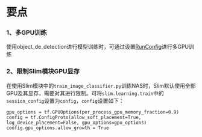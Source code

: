 # 要点  
### 1、多GPU训练
使用object_de_detection进行模型训练时，可通过设置[RunConfig](https://github.com/tensorflow/models/issues/5421#issuecomment-497372032)进行多GPU训练  

### 2、限制Slim模块GPU显存  
在使用Slim模块中的`train_image_classifier.py`训练NAS时，Slim默认使用全部GPU及其显存，需要对其进行限制。可将`slim.learning.train`中的`session_config`设置为`config`，`config`设置如下：  
```
gpu_options = tf.GPUOptions(per_process_gpu_memory_fraction=0.9)
config = tf.ConfigProto(allow_soft_placement=True, log_device_placement=False, gpu_options=gpu_options)
config.gpu_options.allow_growth = True
```
